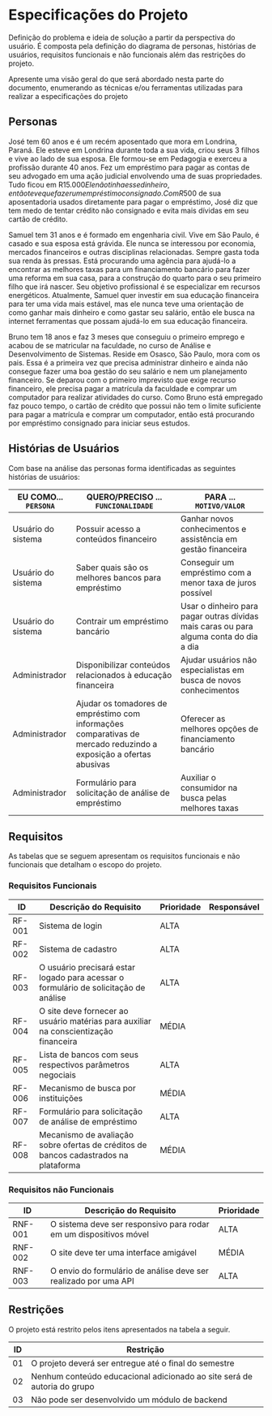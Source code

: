 # Especificações do Projeto

Definição do problema e ideia de solução a partir da perspectiva do usuário. É composta pela definição do  diagrama de personas, histórias de usuários, requisitos funcionais e não funcionais além das restrições do projeto.

Apresente uma visão geral do que será abordado nesta parte do documento, enumerando as técnicas e/ou ferramentas utilizadas para realizar a especificações do projeto

## Personas

José tem 60 anos e é um recém aposentado que mora em Londrina, Paraná. Ele esteve em Londrina durante toda a sua vida, criou seus 3 filhos e vive ao lado de sua esposa. Ele formou-se em Pedagogia e exerceu a profissão durante 40 anos. Fez um empréstimo para pagar as contas de seu advogado em uma ação judicial envolvendo uma de suas propriedades. Tudo ficou em R$15.000 Ele não tinha esse dinheiro, então teve que fazer um empréstimo consignado. Com R$500 de sua aposentadoria usados diretamente para pagar o empréstimo, José diz que tem medo de tentar crédito não consignado e evita mais dívidas em seu cartão de crédito.

Samuel tem 31 anos e é formado em engenharia civil. Vive em São Paulo, é casado e sua esposa está grávida. Ele nunca se interessou por economia, mercados financeiros e outras disciplinas relacionadas. Sempre gasta toda sua renda às pressas. Está procurando uma agência para ajudá-lo a encontrar as melhores taxas para um financiamento bancário para fazer uma reforma em sua casa, para a construção do quarto para o seu primeiro filho que irá nascer. Seu objetivo profissional é se especializar em recursos energéticos. Atualmente, Samuel quer investir em sua educação financeira para ter uma vida mais estável, mas ele nunca teve uma orientação de como ganhar mais dinheiro e como gastar seu salário, então ele busca na internet ferramentas que possam ajudá-lo em sua educação financeira.

Bruno tem 18 anos e faz 3 meses que conseguiu o primeiro emprego e acabou de se matricular na faculdade, no curso de Análise e Desenvolvimento de Sistemas. Reside em Osasco, São Paulo, mora com os pais. Essa é a primeira vez que precisa administrar dinheiro e ainda não consegue fazer uma boa gestão do seu salário e nem um planejamento financeiro. Se deparou com o primeiro imprevisto que exige recurso financeiro, ele precisa pagar a matrícula da faculdade e comprar um computador para realizar atividades do curso. Como Bruno está empregado faz pouco tempo, o cartão de crédito que possui não tem o limite suficiente para pagar a matrícula e comprar um computador, então está procurando por empréstimo consignado para iniciar seus estudos.

## Histórias de Usuários

Com base na análise das personas forma identificadas as seguintes histórias de usuários:

|EU COMO... `PERSONA`| QUERO/PRECISO ... `FUNCIONALIDADE`                    |PARA ... `MOTIVO/VALOR`                 |
|--------------------|-------------------------------------------------------|----------------------------------------|
|Usuário do sistema  | Possuir acesso a conteúdos financeiro                 | Ganhar novos conhecimentos e assistência em gestão financeira |
|Usuário do sistema  | Saber quais são os melhores bancos para empréstimo    | Conseguir um empréstimo com a menor taxa de juros possível |
|Usuário do sistema  | Contrair um empréstimo bancário                       | Usar o dinheiro para pagar outras dívidas mais caras ou para alguma conta do dia a dia|
|Administrador       | Disponibilizar conteúdos relacionados à educação financeira| Ajudar usuários não especialistas em busca de novos conhecimentos |
|Administrador       | Ajudar os tomadores de empréstimo com informações comparativas de mercado reduzindo a exposição a ofertas abusivas| Oferecer as melhores opções de financiamento bancário |
|Administrador       | Formulário para solicitação de análise de empréstimo  | Auxiliar o consumidor na busca pelas melhores taxas |

## Requisitos

As tabelas que se seguem apresentam os requisitos funcionais e não funcionais que detalham o escopo do projeto.

### Requisitos Funcionais

|ID    | Descrição do Requisito  | Prioridade | Responsável |
|------|-----------------------------------------|----| ----|
|RF-001| Sistema de login | ALTA |  |
|RF-002| Sistema de cadastro   | ALTA | |
|RF-003| O usuário precisará estar logado para acessar o formulário de solicitação de análise   | ALTA | |
|RF-004| O site deve fornecer ao usuário matérias para auxiliar na conscientização financeira   | MÉDIA | |
|RF-005| Lista de bancos com seus respectivos parâmetros negociais   | ALTA | |
|RF-006| Mecanismo de busca por instituições   | MÉDIA | |
|RF-007| Formulário para solicitação de análise de empréstimo   | ALTA | |
|RF-008| Mecanismo de avaliação sobre ofertas de créditos de bancos cadastrados na plataforma   | MÉDIA | |


### Requisitos não Funcionais

|ID     | Descrição do Requisito  |Prioridade |
|-------|-------------------------|----|
|RNF-001| O sistema deve ser responsivo para rodar em um dispositivos móvel | ALTA | 
|RNF-002| O site deve ter uma interface amigável |  MÉDIA | 
|RNF-003| O envio do formulário de análise deve ser realizado por uma API |  ALTA | 

## Restrições

O projeto está restrito pelos itens apresentados na tabela a seguir.

|ID| Restrição                                             |
|--|-------------------------------------------------------|
|01| O projeto deverá ser entregue até o final do semestre |
|02| Nenhum conteúdo educacional adicionado ao site será de autoria do grupo |
|03| Não pode ser desenvolvido um módulo de backend |
